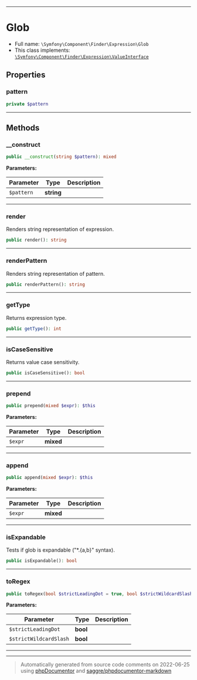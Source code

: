 ***

# Glob





* Full name: `\Symfony\Component\Finder\Expression\Glob`
* This class implements:
[`\Symfony\Component\Finder\Expression\ValueInterface`](./ValueInterface.md)



## Properties


### pattern



```php
private $pattern
```






***

## Methods


### __construct



```php
public __construct(string $pattern): mixed
```








**Parameters:**

| Parameter | Type | Description |
|-----------|------|-------------|
| `$pattern` | **string** |  |




***

### render

Renders string representation of expression.

```php
public render(): string
```











***

### renderPattern

Renders string representation of pattern.

```php
public renderPattern(): string
```











***

### getType

Returns expression type.

```php
public getType(): int
```











***

### isCaseSensitive

Returns value case sensitivity.

```php
public isCaseSensitive(): bool
```











***

### prepend



```php
public prepend(mixed $expr): $this
```








**Parameters:**

| Parameter | Type | Description |
|-----------|------|-------------|
| `$expr` | **mixed** |  |




***

### append



```php
public append(mixed $expr): $this
```








**Parameters:**

| Parameter | Type | Description |
|-----------|------|-------------|
| `$expr` | **mixed** |  |




***

### isExpandable

Tests if glob is expandable ("*.{a,b}" syntax).

```php
public isExpandable(): bool
```











***

### toRegex



```php
public toRegex(bool $strictLeadingDot = true, bool $strictWildcardSlash = true): \Symfony\Component\Finder\Expression\Regex
```








**Parameters:**

| Parameter | Type | Description |
|-----------|------|-------------|
| `$strictLeadingDot` | **bool** |  |
| `$strictWildcardSlash` | **bool** |  |




***


***
> Automatically generated from source code comments on 2022-06-25 using [phpDocumentor](http://www.phpdoc.org/) and [saggre/phpdocumentor-markdown](https://github.com/Saggre/phpDocumentor-markdown)
